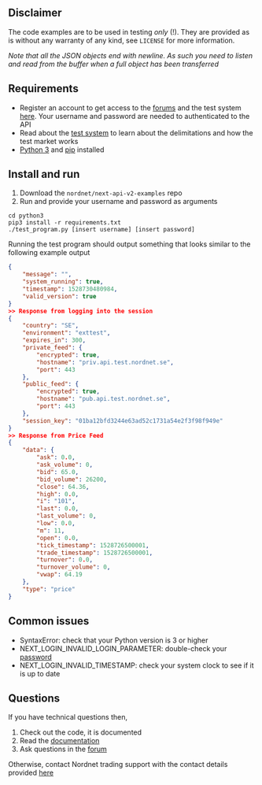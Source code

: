 ## Disclaimer
The code examples are to be used in testing *only* (!). They are provided as is
without any warranty of any kind, see `LICENSE` for more information.

_Note that all the JSON objects end with newline.  As such you need to listen
and read from the buffer when a full object has been transferred_

## Requirements
* Register an account to get access to the
  [forums](https://api.test.nordnet.se) and the test system
  [here](https://api.test.nordnet.se/account/register). Your username
  and password are needed to authenticated to the API
* Read about the [test system](
  https://api.test.nordnet.se/projects/api/wiki/Test_system) to
  learn about the delimitations and how the test market works
* [Python 3](https://www.python.org/downloads/) and
  [pip](https://pip.pypa.io/en/stable/installing/) installed

## Install and run
1. Download the `nordnet/next-api-v2-examples` repo
2. Run and provide your username and password as arguments
```
cd python3
pip3 install -r requirements.txt
./test_program.py [insert username] [insert password]
```
Running the test program should output something that looks similar to the following example output
```json
{
    "message": "",
    "system_running": true,
    "timestamp": 1528730480984,
    "valid_version": true
}
>> Response from logging into the session
{
    "country": "SE",
    "environment": "exttest",
    "expires_in": 300,
    "private_feed": {
        "encrypted": true,
        "hostname": "priv.api.test.nordnet.se",
        "port": 443
    },
    "public_feed": {
        "encrypted": true,
        "hostname": "pub.api.test.nordnet.se",
        "port": 443
    },
    "session_key": "01ba12bfd3244e63ad52c1731a54e2f3f98f949e"
}
>> Response from Price Feed
{
    "data": {
        "ask": 0.0,
        "ask_volume": 0,
        "bid": 65.0,
        "bid_volume": 26200,
        "close": 64.36,
        "high": 0.0,
        "i": "101",
        "last": 0.0,
        "last_volume": 0,
        "low": 0.0,
        "m": 11,
        "open": 0.0,
        "tick_timestamp": 1528726500001,
        "trade_timestamp": 1528726500001,
        "turnover": 0.0,
        "turnover_volume": 0,
        "vwap": 64.19
    },
    "type": "price"
}
```

## Common issues
* SyntaxError: check that your Python version is 3 or higher
* NEXT\_LOGIN\_INVALID\_LOGIN\_PARAMETER: double-check your [password](https://api.test.nordnet.se/login)
* NEXT_LOGIN_INVALID_TIMESTAMP: check your system clock to see if it is up to date

## Questions
If you have technical questions then,
1. Check out the code, it is documented
2. Read the [documentation](https://api.test.nordnet.se/api-docs/index.html)
3. Ask questions in the [forum](https://api.test.nordnet.se/projects/api/boards)

Otherwise, contact Nordnet trading support with the contact details provided
[here](https://api.test.nordnet.se)

